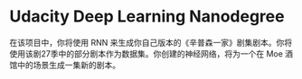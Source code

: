 # Udacity Deep Learning Nanodegree
在该项目中，你将使用 RNN 来生成你自己版本的《辛普森一家》剧集剧本。你将使用该剧27季中的部分剧本作为数据集。你创建的神经网络，将为一个在 Moe 酒馆中的场景生成一集新的剧本。
